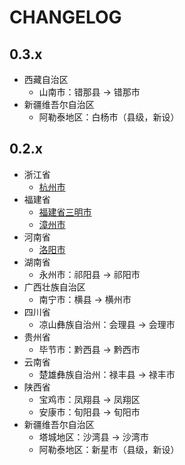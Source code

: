 # CHANGELOG

## 0.3.x

- 西藏自治区
  - 山南市：错那县 -> 错那市
- 新疆维吾尔自治区
  - 阿勒泰地区：白杨市（县级，新设）

## 0.2.x

- 浙江省
  - [杭州市](https://www.hangzhou.gov.cn/art/2021/4/29/art_1229517144_7207.html)
- 福建省
  - [福建省三明市](https://www.fujian.gov.cn/zwgk/zxwj/szfwj/202102/t20210203_5530849.htm)
  - [漳州市](https://fujian.gov.cn/zwgk/zxwj/szfwj/202102/t20210203_5530847.htm)
- 河南省
  - [洛阳市](https://www.henan.gov.cn/2021/03-18/2110990.html)
- 湖南省
  - 永州市：祁阳县 -> 祁阳市
- 广西壮族自治区
  - 南宁市：横县 -> 横州市
- 四川省
  - 凉山彝族自治州：会理县 -> 会理市
- 贵州省
  - 毕节市：黔西县 -> 黔西市
- 云南省
  - 楚雄彝族自治州：禄丰县 -> 禄丰市
- 陕西省
  - 宝鸡市：凤翔县 -> 凤翔区
  - 安康市：旬阳县 -> 旬阳市
- 新疆维吾尔自治区
  - 塔城地区：沙湾县 -> 沙湾市
  - 阿勒泰地区：新星市（县级，新设）
